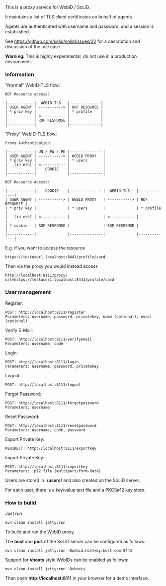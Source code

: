 This is a proxy service for WebID / SoLiD.

It maintains a list of TLS client certificates on behalf of agents.

Agents are authenticated with username and password, and a session is established.

See https://github.com/solid/solid/issues/22 for a description and discussion of the use case.  

**Warning:** This is highly experimental, do not use in a production environment.

### Information

"Normal" WebID-TLS flow:

	RDF Resource access:
	
	|------------|  WEBID-TLS   |--------------|
	| USER AGENT | -----------> | RDF RESOURCE |
	| * priv key |              | * profile    |
	|            | <----------- |              |
	|            | RDF RESPONSE |              |
	|------------|              |--------------|

"Proxy" WebID-TLS flow:

	Proxy Authentication:
	
	|------------| UN / PW / PK |---------------|
	| USER AGENT | -----------> | WEBID PROXY   |
	| * priv key |              | * users       |
	|   (in eth) | <----------- |               |
	|            |    COOKIE    |               |
	|------------|              |---------------|
	
	RDF Resource Access:
	
	|------------|    COOKIE    |---------------|  WEBID-TLS   |--------------|
	| USER AGENT | -----------> | WEBID PROXY   | -----------> | RDF RESOURCE |
	| * priv key |              | * users       |              | * profile    |
	|   (in eth) | <----------- |               | <----------- |              |
	| * cookie   | RDF RESPONSE |               | RDF RESPONSE |              |
	|------------|              |---------------|              |--------------|

E.g. if you want to access the resource

	https://testuser1.localhost:8443/profile/card

Then via the proxy you would instead access

	http://localhost:8111/proxy?url=https://testuser1.localhost:8443/profile/card

### User management

Register:

	POST: http://localhost:8111/register
	Parameters: username, password, privatekey, name (optional), email (optional)

Verify E-Mail:

	POST: http://localhost:8111/verifyemail
	Parameters: username, code

Login:

	POST: http://localhost:8111/login
	Parameters: username, password, privatekey

Logout:

	POST: http://localhost:8111/logout 

Forgot Password:

	POST: http://localhost:8111/forgotpassword
	Parameters: username

Reset Password:

	POST: http://localhost:8111/resetpassword
	Parameters: username, code, password

Export Private Key:

	REDIRECT: http://localhost:8111/exportkey

Import Private Key:

	POST: http://localhost:8111/importkey
	Parameters: .p12 file (multipart/form-data)

Users are stored in **./users/** and also created on the SoLiD server.

For each user, there is a key/value text file and a PKCS#12 key store.

### How to build

Just run

    mvn clean install jetty:run

To build and run the WebID proxy.

The **host** and **port** of the SoLiD server can be configured as follows:

    mvn clean install jetty:run -Dwebid.host=my.host.com:8443

Support for **vhosts** style WebIDs can be enabled as follows:

    mvn clean install jetty:run -Dvhosts

Then open **http://localhost:8111** in your browser for a demo interface.
